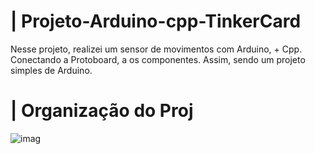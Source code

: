 # | Projeto-Arduino-cpp-TinkerCard
 
  Nesse projeto, realizei um sensor de movimentos com Arduino, + Cpp. Conectando a Protoboard, a os componentes. Assim, sendo um projeto simples de Arduino.

# | Organização do Proj
  
![imag](https://github.com/user-attachments/assets/a318b6ee-bb10-40b8-add4-95fb8471fec1)
